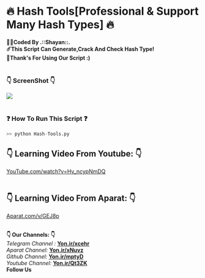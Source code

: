 # :fire: Hash Tools[Professional & Support Many Hash Types] :fire:
<b>:man_technologist:Coded By .::Shayan::.</b></br>
<b>:comet:This Script Can Generate,Crack And Check Hash Type!</b></br>
<b>:pray:Thank's For Using Our Script :)</b></br></br>

### :point_down: ScreenShot :point_down:

<img src="http://s8.picofile.com/file/8359011568/Shot_1.png" /></br></br>

### :question: How To Run This Script :question:
```python
>> python Hash-Tools.py
```

## :point_down: Learning Video From Youtube: :point_down:
<a href="https://YouTube.com/watch?v=Hv_ncypNmDQ">YouTube.com/watch?v=Hv_ncypNmDQ</a></br></br>

## :point_down: Learning Video From Aparat: :point_down:
<a href="https://www.aparat.com/v/GEJ8p">Aparat.com/v/GEJ8p</a></br></br>

<b>:point_down: Our Channels: :point_down:</b><br/>
<i>Telegram Channel : </i><b><a href="https://Yon.ir/xcehr">Yon.ir/xcehr</a></b><br/>
<i>Aparat Channel: </i><b><a href="https://Yon.ir/xNuvz">Yon.ir/xNuvz</a></b><br/>
<i>Github Channel: </i><b><a href="https://Yon.ir/mptyD">Yon.ir/mptyD</a></b><br/>
<i>Youtube Channel: </i><b><a href="https://Yon.ir/Qt3ZK">Yon.ir/Qt3ZK</a></b><br/>
<b>Follow Us</b>
